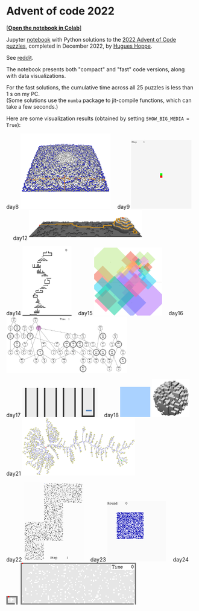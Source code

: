 # Advent of code 2022

[[**Open the notebook in Colab**]](https://colab.research.google.com/github/hhoppe/advent_of_code/blob/main/2022/advent_of_code_2022.ipynb)

Jupyter [notebook](https://github.com/hhoppe/advent_of_code/blob/main/2022/advent_of_code_2022.ipynb)
with Python solutions to the
[2022 Advent of Code puzzles](https://adventofcode.com/2022),
completed in December 2022,
by [Hugues Hoppe](http://hhoppe.com/).

See [reddit](https://www.reddit.com/r/adventofcode/comments/108taz7/2022_advent_notebook_with_gif_visualizations/).

The notebook presents both "compact" and "fast" code versions, along with data visualizations.

For the fast solutions, the cumulative time across all 25 puzzles is less than 1 s on my PC.<br/>
(Some solutions use the `numba` package to jit-compile functions, which can take a few seconds.)

Here are some visualization results (obtained by setting `SHOW_BIG_MEDIA = True`):

<p>
day8 <img src="results/day08e.gif" width="240">&emsp;
day9 <img src="results/day09b.gif" width="160">&emsp;
day12 <img src="results/day12c.gif" width="300">
</p>

<p>
day14 <img src="results/day14.gif" width="130">&emsp;
day15 <img src="results/day15b.gif" width="180">&emsp;
day16 <img src="results/day16b.gif" width="320">
</p>

<p>
day17 <img src="results/day17.gif" width="200">&emsp;
day18 <img src="results/day18a.gif" width="80">
<img src="results/day18c.gif" width="100">&emsp;
day21 <img src="results/day21b.png" width="300">
</p>

<p>
day22 <img src="results/day22.gif" width="160">&emsp;
day23 <img src="results/day23.gif" width="156">&emsp;
day24 <img src="results/day24a.gif" width="30">&nbsp;
<img src="results/day24c.gif" width="306">
</p>
